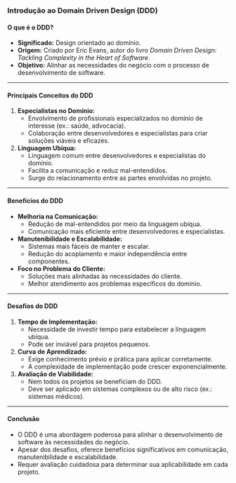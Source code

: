 ### Introdução ao Domain Driven Design (DDD)

#### O que é o DDD?

- **Significado:** Design orientado ao domínio.
- **Origem:** Criado por Eric Evans, autor do livro _Domain Driven Design: Tackling Complexity in the Heart of Software_.
- **Objetivo:** Alinhar as necessidades do negócio com o processo de desenvolvimento de software.

---

#### Principais Conceitos do DDD

1. **Especialistas no Domínio:**
   - Envolvimento de profissionais especializados no domínio de interesse (ex.: saúde, advocacia).
   - Colaboração entre desenvolvedores e especialistas para criar soluções viáveis e eficazes.
2. **Linguagem Ubíqua:**
   - Linguagem comum entre desenvolvedores e especialistas do domínio.
   - Facilita a comunicação e reduz mal-entendidos.
   - Surge do relacionamento entre as partes envolvidas no projeto.

---

#### Benefícios do DDD

- **Melhoria na Comunicação:**
  - Redução de mal-entendidos por meio da linguagem ubíqua.
  - Comunicação mais eficiente entre desenvolvedores e especialistas.
- **Manutenibilidade e Escalabilidade:**
  - Sistemas mais fáceis de manter e escalar.
  - Redução do acoplamento e maior independência entre componentes.
- **Foco no Problema do Cliente:**
  - Soluções mais alinhadas às necessidades do cliente.
  - Melhor atendimento aos problemas específicos do domínio.

---

#### Desafios do DDD

1. **Tempo de Implementação:**
   - Necessidade de investir tempo para estabelecer a linguagem ubíqua.
   - Pode ser inviável para projetos pequenos.
2. **Curva de Aprendizado:**
   - Exige conhecimento prévio e prática para aplicar corretamente.
   - A complexidade de implementação pode crescer exponencialmente.
3. **Avaliação de Viabilidade:**
   - Nem todos os projetos se beneficiam do DDD.
   - Deve ser aplicado em sistemas complexos ou de alto risco (ex.: sistemas médicos).

---

#### Conclusão

- O DDD é uma abordagem poderosa para alinhar o desenvolvimento de software às necessidades do negócio.
- Apesar dos desafios, oferece benefícios significativos em comunicação, manutenibilidade e escalabilidade.
- Requer avaliação cuidadosa para determinar sua aplicabilidade em cada projeto.
